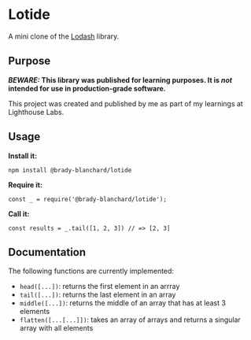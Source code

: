 # Lotide

A mini clone of the [Lodash](https://lodash.com) library.

## Purpose

**_BEWARE:_ This library was published for learning purposes. It is _not_ intended for use in production-grade software.**

This project was created and published by me as part of my learnings at Lighthouse Labs. 

## Usage

**Install it:**

`npm install @brady-blanchard/lotide`

**Require it:**

`const _ = require('@brady-blanchard/lotide');`

**Call it:**

`const results = _.tail([1, 2, 3]) // => [2, 3]`

## Documentation

The following functions are currently implemented:

* `head([...])`: returns the first element in an arrray
* `tail([...])`: returns the last element in an array
* `middle([...])`: returns the middle of an array that has at least 3 elements
* `flatten([...[...]])`: takes an array of arrays and returns a singular array with all elements